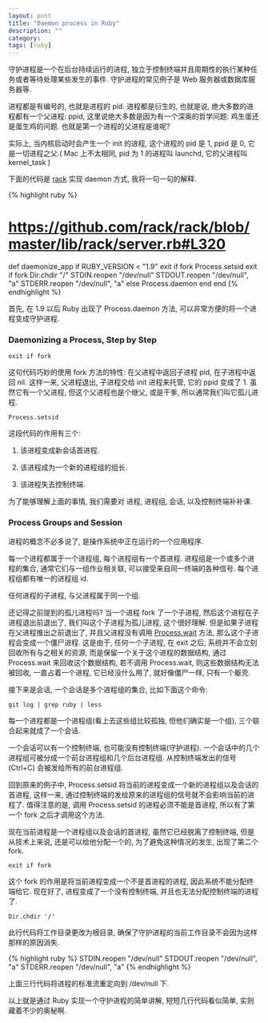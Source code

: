 ```yaml
---
layout: post
title: "Daemon process in Ruby"
description: ""
category: 
tags: [ruby]
---
```


守护进程是一个在后台持续运行的进程, 独立于控制终端并且周期性的执行某种任务或者等待处理某些发生的事件. 守护进程的常见例子是 Web 服务器或数据库服务器等.

进程都是有编号的, 也就是进程的 pid. 进程都是衍生的, 也就是说, 绝大多数的进程都有一个父进程: ppid, 这里说绝大多数是因为有一个深奥的哲学问题: 鸡生蛋还是蛋生鸡的问题. 也就是第一个进程的父进程是谁呢?

<!--break-->

实际上, 当内核启动时会产生一个 init 的进程, 这个进程的 pid 是 1, ppid 是 0, 它是一切进程之父.( Mac 上不太相同, pid 为 1 的进程叫 launchd, 它的父进程叫 kernel_task )

下面的代码是 [rack](https://github.com/rack/rack/blob/master/lib/rack/server.rb#L320) 实现 daemon 方式, 我将一句一句的解释.

{% highlight ruby %}
# https://github.com/rack/rack/blob/master/lib/rack/server.rb#L320

def daemonize_app
  if RUBY_VERSION < "1.9"
    exit if fork
    Process.setsid
    exit if fork
    Dir.chdir "/" 
    STDIN.reopen "/dev/null"
    STDOUT.reopen "/dev/null", "a" 
    STDERR.reopen "/dev/null", "a" 
  else
    Process.daemon
  end 
end
{% endhighlight %}

首先, 在 1.9 以后 Ruby 出现了 Process.daemon 方法, 可以非常方便的将一个进程变成守护进程.

### Daemonizing a Process, Step by Step

`exit if fork`

这句代码巧妙的使用 fork 方法的特性: 在父进程中返回子进程 pid, 在子进程中返回 nil. 这样一来, 父进程退出, 子进程交给 init 进程来托管, 它的 ppid 变成了 1. 虽然它有一个父进程, 但这个父进程也是个继父, 或是干爹, 所以通常我们叫它孤儿进程.

`Process.setsid`

这段代码的作用有三个:

1. 该进程变成新会话首进程.

2. 该进程成为一个新的进程组的组长.

3. 该进程失去控制终端.

为了能够理解上面的事情, 我们需要对 进程, 进程组, 会话, 以及控制终端补补课.

### Process Groups and Session

进程的概念不必多说了, 是操作系统中正在运行的一个应用程序.

每一个进程都属于一个进程组, 每个进程组有一个首进程. 进程组是一个或多个进程的集合, 通常它们与一组作业相关联, 可以接受来自同一终端的各种信号. 每个进程组都有唯一的进程组 id. 

任何进程的子进程, 与父进程属于同一个组.

还记得之前提到的孤儿进程吗? 当一个进程 fork 了一个子进程, 然后这个进程在子进程退出前退出了, 我们叫这个子进程为孤儿进程, 这个很好理解. 但是如果子进程在父进程推出之前退出了, 并且父进程没有调用 [Process.wait](http://www.ruby-doc.org/core-2.0.0/Process.html#method-c-wait) 方法, 那么这个子进程会变成一个僵尸进程. 这是由于, 任何一个子进程, 在 exit 之后, 系统并不会立刻回收所有与之相关的资源, 而是保留一个关于这个进程的数据结构, 通过 Process.wait 来回收这个数据结构, 若不调用 Process.wait, 则这些数据结构无法被回收, 一直占着一个进程, 它已经没什么用了, 就好像僵尸一样, 只有一个躯壳.

接下来是会话, 一个会话是多个进程组的集合, 比如下面这个命令:

`git log | grep ruby | less`

每一个进程都是一个进程组(看上去这些组比较孤独, 但他们确实是一个组), 三个联合起来就成了一个会话.

一个会话可以有一个控制终端, 也可能没有控制终端(守护进程). 一个会话中的几个进程组可被分成一个前台进程组和几个后台进程组. 从控制终端发出的信号(Ctrl+C) 会被发给所有的前台进程组.

回到原来的例子中, Process.setsid 将当前的进程变成一个新的进程组以及会话的首进程, 这样一来, 通过控制终端的发给原来的进程组的信号就不会影响当前的进程了. 值得注意的是, 调用 Process.setsid 的进程必须不能是首进程, 所以有了第一个 fork 之后才调用这个方法.

现在当前进程是一个进程组以及会话的首进程, 虽然它已经脱离了控制终端, 但是从技术上来说, 还是可以给他分配一个的, 为了避免这种情况的发生, 出现了第二个 fork.

`exit if fork`

这个 fork 的作用是将当前进程变成一个不是首进程的进程, 因此系统不能分配终端给它. 现在好了, 进程变成了一个没有控制终端, 并且也无法分配控制终端的进程了.

`Dir.chdir '/'`

此行代码将工作目录更改为根目录, 确保了守护进程的当前工作目录不会因为这样那样的原因消失. 

{% highlight ruby %}
  STDIN.reopen "/dev/null"
  STDOUT.reopen "/dev/null", "a" 
  STDERR.reopen "/dev/null", "a" 
{% endhighlight %}

上面三行代码将进程的标准流重定向到 /dev/null 下.

以上就是通过 Ruby 实现一个守护进程的简单讲解, 短短几行代码看似简单, 实则藏着不少的奥秘啊.

